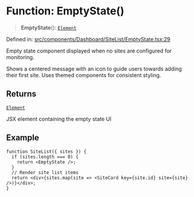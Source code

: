 # Function: EmptyState()

> **EmptyState**(): [`Element`](https://github.com/DefinitelyTyped/DefinitelyTyped/blob/1a60e1b9a9062ff9c48c681ca3d8b6f717b616b9/types/react/jsx-runtime.d.ts#L6)

Defined in: [src/components/Dashboard/SiteList/EmptyState.tsx:29](https://github.com/Nick2bad4u/Uptime-Watcher/blob/dca5483e793478722cd3e6e125cafcec5fc771f0/src/components/Dashboard/SiteList/EmptyState.tsx#L29)

Empty state component displayed when no sites are configured for monitoring.

Shows a centered message with an icon to guide users towards adding their
first site. Uses themed components for consistent styling.

## Returns

[`Element`](https://github.com/DefinitelyTyped/DefinitelyTyped/blob/1a60e1b9a9062ff9c48c681ca3d8b6f717b616b9/types/react/jsx-runtime.d.ts#L6)

JSX element containing the empty state UI

## Example

```tsx
function SiteList({ sites }) {
  if (sites.length === 0) {
    return <EmptyState />;
  }
  // Render site list items
  return <div>{sites.map(site => <SiteCard key={site.id} site={site} />)}</div>;
}
```
